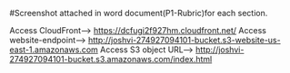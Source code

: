 
#Screenshot attached in word document(P1-Rubric)for each section.

Access CloudFront--> https://dcfugi2f927hm.cloudfront.net/
Access website-endpoint--> http://joshvi-274927094101-bucket.s3-website-us-east-1.amazonaws.com
Access S3 object URL--> http://joshvi-274927094101-bucket.s3.amazonaws.com/index.html
